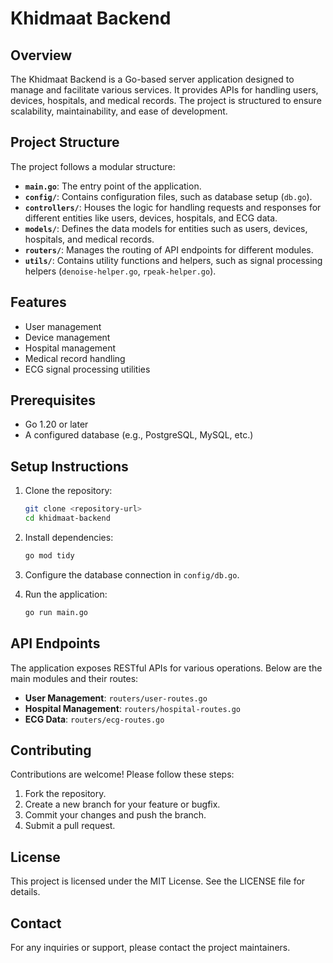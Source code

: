# Khidmaat Backend

## Overview
The Khidmaat Backend is a Go-based server application designed to manage and facilitate various services. It provides APIs for handling users, devices, hospitals, and medical records. The project is structured to ensure scalability, maintainability, and ease of development.

## Project Structure
The project follows a modular structure:

- **`main.go`**: The entry point of the application.
- **`config/`**: Contains configuration files, such as database setup (`db.go`).
- **`controllers/`**: Houses the logic for handling requests and responses for different entities like users, devices, hospitals, and ECG data.
- **`models/`**: Defines the data models for entities such as users, devices, hospitals, and medical records.
- **`routers/`**: Manages the routing of API endpoints for different modules.
- **`utils/`**: Contains utility functions and helpers, such as signal processing helpers (`denoise-helper.go`, `rpeak-helper.go`).

## Features
- User management
- Device management
- Hospital management
- Medical record handling
- ECG signal processing utilities

## Prerequisites
- Go 1.20 or later
- A configured database (e.g., PostgreSQL, MySQL, etc.)

## Setup Instructions
1. Clone the repository:
   ```bash
   git clone <repository-url>
   cd khidmaat-backend
   ```

2. Install dependencies:
   ```bash
   go mod tidy
   ```

3. Configure the database connection in `config/db.go`.

4. Run the application:
   ```bash
   go run main.go
   ```

## API Endpoints
The application exposes RESTful APIs for various operations. Below are the main modules and their routes:

- **User Management**: `routers/user-routes.go`
- **Hospital Management**: `routers/hospital-routes.go`
- **ECG Data**: `routers/ecg-routes.go`

## Contributing
Contributions are welcome! Please follow these steps:
1. Fork the repository.
2. Create a new branch for your feature or bugfix.
3. Commit your changes and push the branch.
4. Submit a pull request.

## License
This project is licensed under the MIT License. See the LICENSE file for details.

## Contact
For any inquiries or support, please contact the project maintainers.
